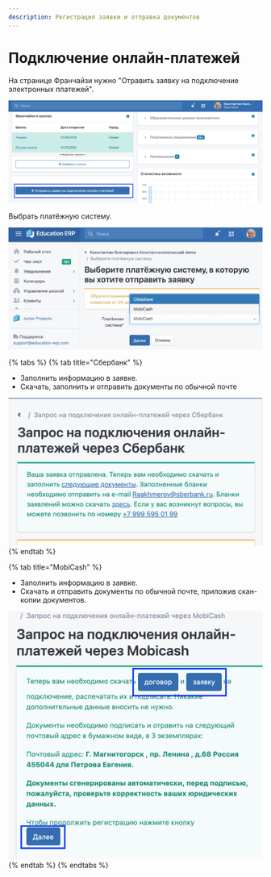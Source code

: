 ```yaml
---
description: Регистрация заявки и отправка документов
---
```


# Подключение онлайн-платежей

На странице Франчайзи нужно "Отравить заявку на подключение электронных платежей".

![](<../.gitbook/assets/53971f57-8901-4396-a0c7-d0d23149b9ff (1).png>)

&#x20;Выбрать платёжную систему.

![](../.gitbook/assets/97a36b06-d041-4222-aa6c-a3341bf2475b.png)

{% tabs %}
{% tab title="Сбербанк" %}
* Заполнить информацию в заявке.
* Скачать, заполнить и отправить документы по обычной почте

![](<../.gitbook/assets/image (19).png>)
{% endtab %}

{% tab title="MobiCash" %}
* Заполнить информацию в заявке.
* Скачать и отправить документы по обычной почте, приложив скан-копии документов.&#x20;

![](<../.gitbook/assets/image (20) (1) (1).png>)
{% endtab %}
{% endtabs %}
